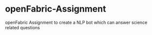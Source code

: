 # openFabric-Assignment
openFabric Assignment to create a NLP bot which can answer science related questions
